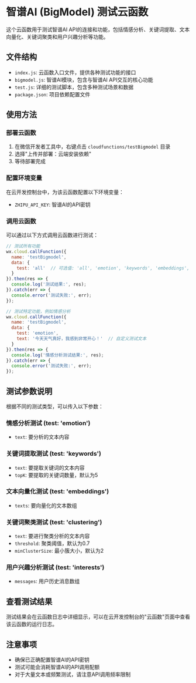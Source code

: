 # 智谱AI (BigModel) 测试云函数

这个云函数用于测试智谱AI API的连接和功能，包括情感分析、关键词提取、文本向量化、关键词聚类和用户兴趣分析等功能。

## 文件结构

- `index.js`: 云函数入口文件，提供各种测试功能的接口
- `bigmodel.js`: 智谱AI模块，包含与智谱AI API交互的核心功能
- `test.js`: 详细的测试脚本，包含多种测试场景和数据
- `package.json`: 项目依赖配置文件

## 使用方法

### 部署云函数

1. 在微信开发者工具中，右键点击 `cloudfunctions/testBigmodel` 目录
2. 选择"上传并部署：云端安装依赖"
3. 等待部署完成

### 配置环境变量

在云开发控制台中，为该云函数配置以下环境变量：

- `ZHIPU_API_KEY`: 智谱AI的API密钥

### 调用云函数

可以通过以下方式调用云函数进行测试：

```javascript
// 测试所有功能
wx.cloud.callFunction({
  name: 'testBigmodel',
  data: {
    test: 'all'  // 可选值: 'all', 'emotion', 'keywords', 'embeddings', 'clustering', 'interests'
  }
}).then(res => {
  console.log('测试结果:', res);
}).catch(err => {
  console.error('测试失败:', err);
});

// 测试特定功能，例如情感分析
wx.cloud.callFunction({
  name: 'testBigmodel',
  data: {
    test: 'emotion',
    text: '今天天气真好，我感到非常开心！'  // 自定义测试文本
  }
}).then(res => {
  console.log('情感分析测试结果:', res);
}).catch(err => {
  console.error('测试失败:', err);
});
```

## 测试参数说明

根据不同的测试类型，可以传入以下参数：

### 情感分析测试 (test: 'emotion')

- `text`: 要分析的文本内容

### 关键词提取测试 (test: 'keywords')

- `text`: 要提取关键词的文本内容
- `topK`: 要提取的关键词数量，默认为5

### 文本向量化测试 (test: 'embeddings')

- `texts`: 要向量化的文本数组

### 关键词聚类测试 (test: 'clustering')

- `text`: 要进行聚类分析的文本内容
- `threshold`: 聚类阈值，默认为0.7
- `minClusterSize`: 最小簇大小，默认为2

### 用户兴趣分析测试 (test: 'interests')

- `messages`: 用户历史消息数组

## 查看测试结果

测试结果会在云函数日志中详细显示，可以在云开发控制台的"云函数"页面中查看该云函数的运行日志。

## 注意事项

- 确保已正确配置智谱AI的API密钥
- 测试可能会消耗智谱AI的API调用配额
- 对于大量文本或频繁测试，请注意API调用频率限制
